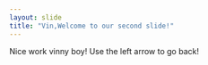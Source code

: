```yaml
---
layout: slide
title: "Vin,Welcome to our second slide!"
---
```

Nice work vinny boy!
Use the left arrow to go back!
